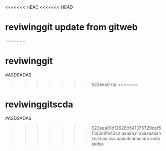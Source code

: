 <<<<<<< HEAD
<<<<<<< HEAD
# reviwinggit update from gitweb
=======
# reviwinggit
#ASDSADAS
>>>>>>> 623eea0 (a)
=======
# reviwinggitscda
#ASDSADAS
>>>>>>> 623eea01d12628b541375729def515a3c8fa43ca
aaaaa,n 
aaaaaaaan knjknaa
asa
aaaadsadaasda
asda
asdsa
